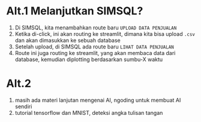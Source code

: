 # Alt.1 Melanjutkan SIMSQL?
1. Di SIMSQL, kita menambahkan route baru `UPLOAD DATA PENJUALAN`
2. Ketika di-click, ini akan routing ke streamlit, dimana kita bisa upload `.csv` dan akan dimasukkan ke sebuah database
3. Setelah upload, di SIMSQL ada route baru `LIHAT DATA PENJUALAN`
4. Route ini juga routing ke streamlit, yang akan membaca data dari database, kemudian diplotting berdasarkan sumbu-X waktu

# Alt.2 
1. masih ada materi lanjutan mengenai AI, ngoding untuk membuat AI sendiri
2. tutorial tensorflow dan MNIST, deteksi angka tulisan tangan